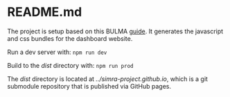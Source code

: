# README.md

The project is setup based on this BULMA [guide](https://bulma.io/documentation/customize/with-webpack/).
It generates the javascript and css bundles for the dashboard website.

Run a dev server with: `npm run dev`

Build to the *dist* directory with: `npm run prod`

The *dist* directory is located at *../simra-project.github.io*, which is a git submodule repository that is published via GitHub pages.
